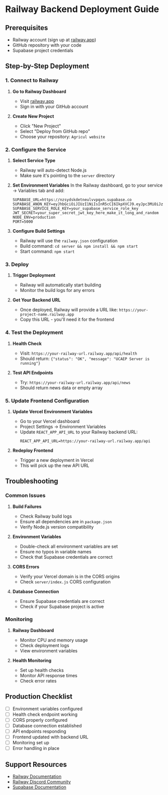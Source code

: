 # Railway Backend Deployment Guide

## Prerequisites
- Railway account (sign up at [railway.app](https://railway.app))
- GitHub repository with your code
- Supabase project credentials

## Step-by-Step Deployment

### 1. Connect to Railway

1. **Go to Railway Dashboard**
   - Visit [railway.app](https://railway.app)
   - Sign in with your GitHub account

2. **Create New Project**
   - Click "New Project"
   - Select "Deploy from GitHub repo"
   - Choose your repository: `Agricul website`

### 2. Configure the Service

1. **Select Service Type**
   - Railway will auto-detect Node.js
   - Make sure it's pointing to the `server` directory

2. **Set Environment Variables**
   In the Railway dashboard, go to your service → Variables tab and add:

   ```
   SUPABASE_URL=https://nzsydskdetneulvvpqxn.supabase.co
   SUPABASE_ANON_KEY=eyJhbGciOiJIUzI1NiIsInR5cCI6IkpXVCJ9.eyJpc3MiOiJzdXBhYmFzZSIsInJlZiI6Im56c3lkc2tkZXRuZXVsdnZwcXhuIiwicm9sZSI6ImFub24iLCJpYXQiOjE3NjA4NzcyMTUsImV4cCI6MjA3NjQ1MzIxNX0.wX0wUeWNaLsng6AWM51CqAFJ9s3RcjNGorRkcaYgYyM
   SUPABASE_SERVICE_ROLE_KEY=your_supabase_service_role_key
   JWT_SECRET=your_super_secret_jwt_key_here_make_it_long_and_random
   NODE_ENV=production
   PORT=5000
   ```

3. **Configure Build Settings**
   - Railway will use the `railway.json` configuration
   - Build command: `cd server && npm install && npm start`
   - Start command: `npm start`

### 3. Deploy

1. **Trigger Deployment**
   - Railway will automatically start building
   - Monitor the build logs for any errors

2. **Get Your Backend URL**
   - Once deployed, Railway will provide a URL like: `https://your-project-name.railway.app`
   - Copy this URL - you'll need it for the frontend

### 4. Test the Deployment

1. **Health Check**
   - Visit: `https://your-railway-url.railway.app/api/health`
   - Should return: `{"status": "OK", "message": "UCAEP Server is running"}`

2. **Test API Endpoints**
   - Try: `https://your-railway-url.railway.app/api/news`
   - Should return news data or empty array

### 5. Update Frontend Configuration

1. **Update Vercel Environment Variables**
   - Go to your Vercel dashboard
   - Project Settings → Environment Variables
   - Update `REACT_APP_API_URL` to your Railway backend URL:
     ```
     REACT_APP_API_URL=https://your-railway-url.railway.app/api
     ```

2. **Redeploy Frontend**
   - Trigger a new deployment in Vercel
   - This will pick up the new API URL

## Troubleshooting

### Common Issues

1. **Build Failures**
   - Check Railway build logs
   - Ensure all dependencies are in `package.json`
   - Verify Node.js version compatibility

2. **Environment Variables**
   - Double-check all environment variables are set
   - Ensure no typos in variable names
   - Check that Supabase credentials are correct

3. **CORS Errors**
   - Verify your Vercel domain is in the CORS origins
   - Check `server/index.js` CORS configuration

4. **Database Connection**
   - Ensure Supabase credentials are correct
   - Check if your Supabase project is active

### Monitoring

1. **Railway Dashboard**
   - Monitor CPU and memory usage
   - Check deployment logs
   - View environment variables

2. **Health Monitoring**
   - Set up health checks
   - Monitor API response times
   - Check error rates

## Production Checklist

- [ ] Environment variables configured
- [ ] Health check endpoint working
- [ ] CORS properly configured
- [ ] Database connection established
- [ ] API endpoints responding
- [ ] Frontend updated with backend URL
- [ ] Monitoring set up
- [ ] Error handling in place

## Support Resources

- [Railway Documentation](https://docs.railway.app)
- [Railway Discord Community](https://discord.gg/railway)
- [Supabase Documentation](https://supabase.com/docs)
